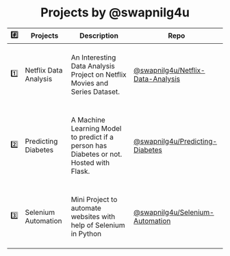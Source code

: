 <h1 align = 'center'> Projects by @swapnilg4u </h1>

|  :hash:              |Projects                          |Description                         |Repo                         |
|-----------------|-------------------------------|-----------------------------|-----------------------------|
|:one:            |Netflix Data Analysis            |<br> An Interesting Data Analysis Project on Netflix Movies and Series Dataset. <br><br>|[@swapnilg4u/Netflix-Data-Analysis](https://github.com/swapnilg4u/Netflix-Data-Analysis)
|:two:            |Predicting Diabetes            |<br> A Machine Learning Model to predict if a person has Diabetes or not. Hosted with Flask.<br><br>| [@swapnilg4u/Predicting-Diabetes](https://github.com/swapnilg4u/Predicting-Diabetes)
|:three:          |Selenium Automation  |<br> Mini Project to automate websites with help of Selenium in Python<br><br>|[@swapnilg4u/Selenium-Automation](https://github.com/swapnilg4u/selenium-automation)
